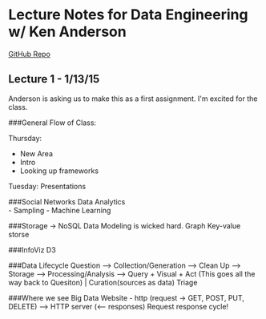 # Lecture Notes for Data Engineering w/ Ken Anderson

[GitHub Repo](https://github.com/cu-data-engineering-s15)

## Lecture 1 - 1/13/15

Anderson is asking us to make this as a first assignment. I'm excited for the class.

###General Flow of Class:

Thursday:
- New Area
- Intro
- Looking up frameworks

Tuesday:
Presentations

###Social Networks
Data Analytics   
    - Sampling
	- Machine Learning

###Storage -> NoSQL
Data Modeling is wicked hard.
Graph 
Key-value storse

###InfoViz
D3

###Data Lifecycle
Question --> Collection/Generation --> Clean Up --> Storage --> Processing/Analysis --> Query + Visual + Act (This goes all the way back to Quesiton)
    |
Curation(sources as data)
 Triage


###Where we see Big Data
Website - http (request -> GET, POST, PUT, DELETE) --> HTTP server (<-- responses) 
Request response  cycle!





